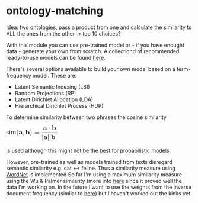 # ontology-matching

Idea: two ontologies, pass a product from one and calculate the similarity to ALL the ones from the other -> top 10 choices?

With this module you can use pre-trained model or - if you have enought data - generate your own from scratch. A collectiond of recommended ready-to-use models can be found [here](http://ahogrammer.com/2017/01/20/the-list-of-pretrained-word-embeddings).

There's several options available to build your own model based on a term-frequency model. These are:
* Latent Semantic Indexing (LSI)
* Random Projections (RP)
* Latent Dirichlet Allocation (LDA)
* Hierarchical Dirichlet Process (HDP)

To determine similarity between two phrases the cosine similarity 

  ![eq1](https://github.com/faboo8/ontology-matching/blob/master/media/CodeCogsEqn.gif)

is used although this might not be the best for probabilistic models. 

However, pre-trained as well as models trained from texts disregard semantic similarity e.g. cat <-> feline. Thus a similarity measure using [WordNet](https://wordnet.princeton.edu/) is implemented.So far I'm using a maximum similarity measure using the Wu & Palmer similarity (more info [here](http://search.cpan.org/dist/WordNet-Similarity/lib/WordNet/Similarity/wup.pm) since it proved well the data I'm working on. In the future I want to use the weights from the inverse document frequency (similar to [here](https://nlpforhackers.io/tf-idf/)) but I haven't worked out the kinks yet.
